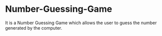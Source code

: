 # Number-Guessing-Game
It is a Number Guessing Game which allows the user to guess the number generated by the computer.
